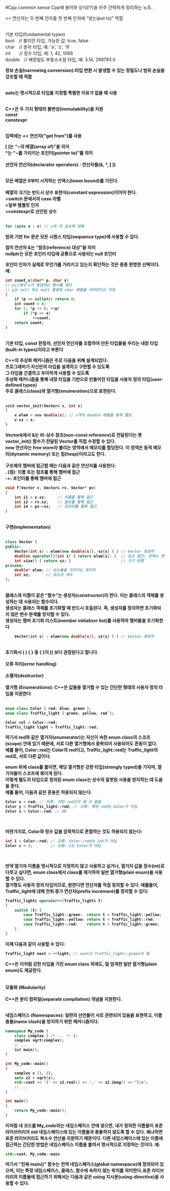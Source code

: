 #Cpp common sense
Cpp에 용어와 상식(!?)을 아주 간략하게 정리하는 노트.<br>

<< 연산자는 두 번째 인자를 첫 번째 인자에 “넣는(put to)” 역할<br><br>

기본 타입(fundamental types)<br>
bool // 불리언 타입, 가능한 값: true, false<br>
char // 문자 타입, 예: 'a', 'z', '9'<br>
int  // 정수 타입, 예: 1, 42, 1066<br>
double // 배정밀도 부동소수점 타입, 예: 3.14, 299793.0<br><b>

정보 손실(narrowing conversion):타입 변환 시 발생할 수 있는 정밀도나 범위 손실을 강조할 때 적합<br><br>

auto는 명시적으로 타입을 지정할 특별한 이유가 없을 때 사용<br><br>

C++은 두 가지 형태의 불변성(immutability)을 지원<br>
const<br>constexpr<br><br>

입력에는 &lt;&lt; 연산자(“get from”)를 사용<br>

[ ]는 “~의 배열(array of)”을 의미<br>
 *는 “~를 가리키는 포인터(pointer to)”를 의미<br><br>
선언자 연산자(declarator operators) : 연산자들(&, *, [ ]) <br><br>

모든 배열은 0부터 시작하는 인덱스(lower bound)를 가진다. <br><br>
<strong>배열의 크기</strong>는 반드시 상수 표현식(constant expression)이어야 한다.<br>
<strong>=switch 문에서의 case 라벨</strong><br>
<strong>=일부 템플릿 인자</strong><br>
<strong>=constexpr로 선언된 상수</strong><br><br>
```cpp
for (auto x : v) // v의 각 요소에 대해
```
범위 기반 for 문은 모든 시퀀스 타입(sequence type)에 사용할 수 있다.<br>

접미 연산자 &는 “참조(reference) 대상”을 의미<br>
nullptr는 모든 포인터 타입에 공통으로 사용되는 null 포인터<br>

포인터 인자가 실제로 무언가를 가리키고 있는지 확인하는 것은 종종 현명한 선택이다. 예:<br>
```cpp
int count_x(char* p, char x)
// p[]에서 x가 등장하는 횟수를 센다
// p는 null 또는 null 종료된 char 배열을 가리킨다고 가정
{
    if (p == nullptr) return 0;
    int count = 0;
    for (; *p != 0; ++p)
        if (*p == x)
            ++count;
    return count;
}
```
<br>
기본 타입, const 한정자, 선언자 연산자를 조합하여 만든 타입들을 우리는 내장 타입(built-in types)이라고 부른다<br>

C++의 추상화 메커니즘은 주로 다음을 위해 설계되었다:<br>
프로그래머가 자신만의 타입을 설계하고 구현할 수 있도록<br>
그 타입을 간결하고 우아하게 사용할 수 있도록<br>
추상화 메커니즘을 통해 내장 타입을 기반으로 만들어진 타입을 사용자 정의 타입(user-defined types)<br>
주로 클래스(class)와 열거형(enumeration)으로 표현된다.<br>
<br>

```cpp
void vector_init(Vector& v, int s)
{
    v.elem = new double[s]; // s개의 double 배열을 동적 할당
    v.sz = s;
}
```
Vector&에서 &는 비-상수 참조(non-const reference)로 전달된다는 뜻<br>
 vector_init() 함수가 전달된 Vector를 직접 수정할 수 있다.<br>
new 연산자는 free store라 불리는 영역에서 메모리를 할당한다. 이 영역은 동적 메모리(dynamic memory) 또는 힙(heap)이라고도 한다.<br>
<br>
구조체의 멤버에 접근할 때는 다음과 같은 연산자를 사용한다:<br>
. (점): 이름 또는 참조를 통해 멤버에 접근<br>
->: 포인터를 통해 멤버에 접근<br>

```cpp
void f(Vector v, Vector& rv, Vector* pv)
{
    int i1 = v.sz;     // 이름을 통해 접근
    int i2 = rv.sz;    // 참조를 통해 접근
    int i4 = pv->sz;   // 포인터를 통해 접근
}
```
<br>
구현(implementation)<br>
<br>

```cpp
class Vector {
public:
    Vector(int s) : elem{new double[s]}, sz{s} { } // Vector 생성자
    double& operator[](int i) { return elem[i]; }  // 요소 접근: 인덱스 연산자
    int size() { return sz; }                      // 크기 반환
private:
    double* elem; // 요소들을 가리키는 포인터
    int sz;       // 요소의 개수
};
```
<br>
클래스와 이름이 같은 “함수”는 생성자(constructor)라 한다. 이는 클래스의 객체를 생성하는 데 사용되는 함수이다.<br>
생성자는 클래스 객체를 초기화할 때 반드시 호출된다. 즉, 생성자를 정의하면 초기화되지 않은 변수 문제를 방지할 수 있다.<br>
생성자는 멤버 초기화 리스트(member initializer list)를 사용하여 멤버들을 초기화한다<br>

```cpp
    Vector(int s) : elem{new double[s]}, sz{s} { } // Vector 생성자
```
<br>
초기화시 ( ) { } 중 { }이 () 보다 권장된다고 합니다. <br>
<br>
오류 처리(error handling)<br>
<br>
소멸자(destructor)<br>
<br>
열거형 (Enumerations): C++은 값들을 열거할 수 있는 간단한 형태의 사용자 정의 타입을 지원한다<br>
<br>

```cpp
enum class Color { red, blue, green };
enum class Traffic_light { green, yellow, red };

Color col = Color::red;
Traffic_light light = Traffic_light::red;
```
여기서 red와 같은 열거자(enumerator)는 자신이 속한 enum class의 스코프(scope) 안에 있기 때문에, 서로 다른 열거형에서 중복되어 사용되어도 혼동이 없다.<br>
예를 들어, Color::red는 Color의 red이고, Traffic_light::red는 Traffic_light의 red로, 서로 다른 값이다.<br>

enum 뒤에 class를 붙이면, 해당 열거형은 강한 타입(strongly typed)을 가지며, 열거자들이 스코프에 묶이게 된다.<br>
이렇게 별도의 타입으로 정의된 enum class는 상수의 잘못된 사용을 방지하는 데 도움을 준다.<br>
예를 들어, 다음과 같은 혼용은 허용되지 않는다:<br>
```cpp
Color x = red; // 오류: 어떤 red인지 알 수 없음
Color y = Traffic_light::red; // 오류: 해당 red는 Color가 아님
Color z = Color::red; // OK
```
<br>

마찬가지로, Color와 정수 값을 암묵적으로 혼합하는 것도 허용되지 않는다:<br>
```cpp
int i = Color::red; // 오류: Color::red는 int가 아님
Color c = 2;        // 오류: 2는 Color가 아님
```
<br>

만약 열거자 이름을 명시적으로 지정하지 않고 사용하고 싶거나, 열거자 값을 정수(int)로 다루고 싶다면, enum class에서 class를 제거하여 일반 열거형(plain enum)을 사용할 수 있다.<br>
열거형도 사용자 정의 타입이므로, 원한다면 연산자를 직접 정의할 수 있다.
예를들어, Traffic_light에 대해 전위 증가 연산자(prefix increment)를 정의할 수 있다:<br>
```cpp
Traffic_light& operator++(Traffic_light& t)
{
    switch (t) {
        case Traffic_light::green:  return t = Traffic_light::yellow;
        case Traffic_light::yellow: return t = Traffic_light::red;
        case Traffic_light::red:    return t = Traffic_light::green;
    }
}
```
이제 다음과 같이 사용할 수 있다:<br>
```cpp
Traffic_light next = ++light; // next는 Traffic_light::green이 됨
```
C++은 이처럼 강한 타입을 가진 enum class 외에도, 덜 엄격한 일반 열거형(plain enum)도 제공한다.<br>
<br>
<br>
모듈화 (Modularity)<br>
<br>
C++은 분리 컴파일(separate compilation) 개념을 지원한다.<br>
<br>

네임스페이스 (Namespaces): 일련의 선언들이 서로 관련되어 있음을 표현하고, 이름 충돌(name clash)을 방지하기 위한 메커니즘이다.<br>
```cpp
namespace My_code {
    class complex { /* ... */ };
    complex sqrt(complex);
    // ...
    int main();
}

int My_code::main()
{
    complex z {1, 2};
    auto z2 = sqrt(z);
    std::cout << '{' << z2.real() << ',' << z2.imag() << "}\n";
    // ...
}

int main()
{
    return My_code::main();
}
```
이처럼 내 코드를 My_code라는 네임스페이스 안에 넣으면, 내가 정의한 이름들이 표준 라이브러리의 std 네임스페이스에 있는 이름들과 충돌하지 않도록 할 수 있다. 왜냐하면 표준 라이브러리도 복소수 연산을 지원하기 때문이다. 다른 네임스페이스에 있는 이름에 접근하는 간단한 방법은 네임스페이스 이름을 붙여서 명시적으로 지정하는 것이다. 예: <br>
```cpp
std::cout, My_code::main
```
여기서 “진짜 main()” 함수는 전역 네임스페이스(global namespace)에 정의되어 있으며, 이는 특정 네임스페이스, 클래스, 함수에 속하지 않는 위치를 의미한다.표준 라이브러리의 이름들에 접근하기 위해서는 다음과 같은 using 지시문(using-directive)을 사용할 수 있다.<br>
<br>
